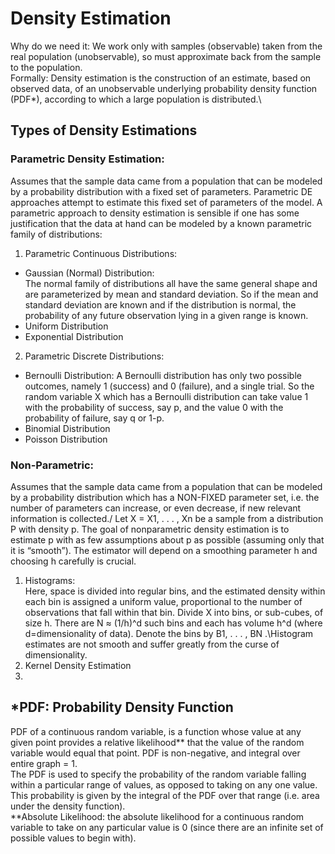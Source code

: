 # Density Estimation
Why do we need it: We work only with samples (observable) taken from the real population (unobservable), so must approximate back from the sample to the population.\
Formally: Density estimation is the construction of an estimate, based on observed data, of an unobservable underlying probability density function (PDF*), according to which a large population is distributed.\

## Types of Density Estimations
### Parametric Density Estimation:
Assumes that the sample data came from a population that can be modeled by a probability distribution with a fixed set of parameters. Parametric DE approaches attempt to estimate this fixed set of parameters of the model. A parametric approach to density estimation is sensible if one has some justification that the data at hand can be modeled by a known parametric family of distributions:
1. Parametric Continuous Distributions:
  * Gaussian (Normal) Distribution:\
  The normal family of distributions all have the same general shape and are parameterized by mean and standard deviation. So if the mean and standard deviation are known and if the distribution is normal, the probability of any future observation lying in a given range is known.
  * Uniform Distribution
  * Exponential Distribution
2. Parametric Discrete Distributions:
  * Bernoulli Distribution:
  A Bernoulli distribution has only two possible outcomes, namely 1 (success) and 0 (failure), and a single trial. So the random variable X which has a Bernoulli distribution can take value 1 with the probability of success, say p, and the value 0 with the probability of failure, say q or 1-p.
  * Binomial Distribution
  * Poisson Distribution

### Non-Parametric:
Assumes that the sample data came from a population that can be modeled by a probability distribution which has a NON-FIXED parameter set, i.e. the number of parameters can increase, or even decrease, if new relevant information is collected./
Let X = X1, . . . , Xn be a sample from a distribution P with density p. The goal of nonparametric density estimation is to estimate p with as few assumptions about p as possible (assuming only that it is “smooth”). The estimator will depend on a smoothing parameter h and choosing h carefully is crucial.
1. Histograms:\
Here, space is divided into regular bins, and the estimated density within each bin is assigned a uniform value, proportional to the number of observations that fall within that bin. Divide X into bins, or sub-cubes, of size h. There are N ≈ (1/h)^d such bins and each has volume h^d (where d=dimensionality of data). Denote the bins by B1, . . . , BN .\Histogram estimates are not smooth and suffer greatly from the curse of dimensionality.
2. Kernel Density Estimation
3.

## *PDF: Probability Density Function
PDF of a continuous random variable, is a function whose value at any given point provides a relative likelihood** that the value of the random variable would equal that point. PDF is non-negative, and integral over entire graph = 1.\
The PDF is used to specify the probability of the random variable falling within a particular range of values, as opposed to taking on any one value. This probability is given by the integral of the PDF over that range (i.e. area under the density function).\
**Absolute Likelihood: the absolute likelihood for a continuous random variable to take on any particular value is 0 (since there are an infinite set of possible values to begin with).
